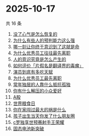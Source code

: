 # 2025-10-17

共 16 条

<!-- BEGIN -->
<!-- 最后更新时间 Fri Oct 17 2025 16:12:50 GMT+0800 (China Standard Time) -->

1. [没了心气是怎么恢复的](https://www.zhihu.com/search?q=没了心气是怎么恢复的)
1. [为什么有些人的预判能力这么强](https://www.zhihu.com/search?q=为什么有些人的预判能力这么强)
1. [哪一刻让你终于意识到了这就是命](https://www.zhihu.com/search?q=哪一刻让你终于意识到了这就是命)
1. [为什么优秀员工往往最先离职](https://www.zhihu.com/search?q=为什么优秀员工往往最先离职)
1. [人的意识究竟是怎么产生的](https://www.zhihu.com/search?q=人的意识究竟是怎么产生的)
1. [如何评价「片假名是翻译界的毒瘤」](https://www.zhihu.com/search?q=如何评价「片假名是翻译界的毒瘤」)
1. [演员到底有多吃天赋](https://www.zhihu.com/search?q=演员到底有多吃天赋)
1. [为什么优秀员工最先离职](https://www.zhihu.com/search?q=为什么优秀员工最先离职)
1. [常年独居的人靠什么抵抗孤独](https://www.zhihu.com/search?q=常年独居的人靠什么抵抗孤独)
1. [你有什么解压的小众爱好](https://www.zhihu.com/search?q=你有什么解压的小众爱好)
1. [A股](https://www.zhihu.com/search?q=A股)
1. [世界粮食日](https://www.zhihu.com/search?q=世界粮食日)
1. [你在家闯过最大的祸是什么](https://www.zhihu.com/search?q=你在家闯过最大的祸是什么)
1. [孩子出生当天你发了什么朋友圈](https://www.zhihu.com/search?q=孩子出生当天你发了什么朋友圈)
1. [c罗独享世预赛射手王荣耀](https://www.zhihu.com/search?q=c罗独享世预赛射手王荣耀)
1. [固态电池新突破](https://www.zhihu.com/search?q=固态电池新突破)

<!-- END -->
